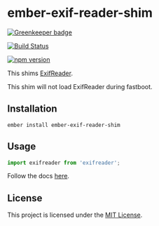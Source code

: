 ember-exif-reader-shim
==============================================================================

[![Greenkeeper badge](https://badges.greenkeeper.io/Duder-onomy/ember-exif-reader-shim.svg)](https://greenkeeper.io/)

[![Build Status](https://travis-ci.org/Duder-onomy/ember-exif-reader-shim.svg?branch=master)](https://travis-ci.org/Duder-onomy/ember-exif-reader-shim)

[![npm version](https://badge.fury.io/js/ember-exif-reader-shim.svg)](https://badge.fury.io/js/ember-exif-reader-shim)

This shims [ExifReader](https://github.com/mattiasw/ExifReader).

This shim will not load ExifReader during fastboot.


Installation
------------------------------------------------------------------------------

```
ember install ember-exif-reader-shim
```

Usage
------------------------------------------------------------------------------

```javascript
import exifreader from 'exifreader';
```

Follow the docs [here](https://github.com/mattiasw/ExifReader).

License
------------------------------------------------------------------------------

This project is licensed under the [MIT License](LICENSE.md).
